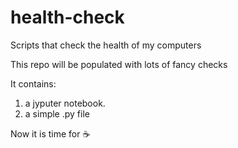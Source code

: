 # health-check

Scripts that check the health of my computers

This repo will be populated with lots of fancy checks

It contains:
1. a jyputer notebook.
2. a simple .py file

Now it is time for :coffee:
